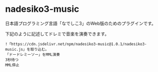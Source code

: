 # nadesiko3-music

日本語プログラミング言語「なでしこ3」のWeb版のためのプラグインです。

下記のように記述してドレミで音楽を演奏できます。

```
!「https://cdn.jsdelivr.net/npm/nadesiko3-music@1.0.1/nadesiko3-music.js」を取り込む。
「ドードレミーソー」をMML演奏
3秒待つ
MML停止
```

